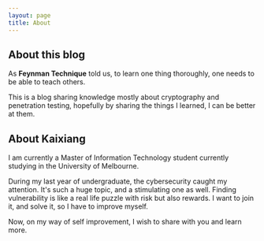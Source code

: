 ```yaml
---
layout: page
title: About
---
```


## About this blog

As **Feynman Technique** told us, to learn one thing thoroughly, one needs to be able to teach others.

This is a blog sharing knowledge mostly about cryptography and penetration testing, hopefully by sharing the things I learned, I can be better at them.

## About Kaixiang

I am currently a Master of Information Technology student currently studying in the University of Melbourne. 

During my last year of undergraduate, the cybersecurity caught my attention. It's such a huge topic, and a stimulating one as well. Finding vulnerability is like a real life puzzle with risk but also rewards. I want to join it, and solve it, so I have to improve myself.

Now, on my way of self improvement, I wish to share with you and learn more.